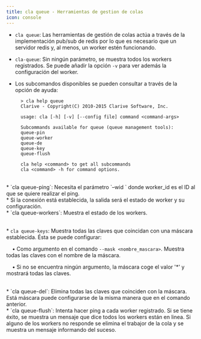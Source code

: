 ```yaml
---
title: cla queue - Herramientas de gestion de colas
icon: console
---
```

* `cla queue`: Las herramientas de gestión de colas actúa a través de la implementación pub/sub de redis por lo que es necesario que un servidor redis y, al menos, un worker estén funcionando.
* `cla-queue`: Sin ningún parámetro, se muestra todos los workers registrados. Se puede añadir la opción `-v` para ver además la configuración del worker.
* Los subcomandos disponibles se pueden consultar a través de la opción de ayuda:
            
        > cla help queue
        Clarive - Copyright(C) 2010-2015 Clarive Software, Inc.

        usage: cla [-h] [-v] [--config file] command <command-args>

        Subcommands available for queue (queue management tools):
        queue-pin
        queue-worker
        queue-de
        queue-key
        queue-flush

        cla help <command> to get all subcommands
        cla <command> -h for command options.
    

<br />
* `cla queue-ping`: Necesita el parámetro `–wid <worker_id>` donde worker_id es el ID al que se quiere realizar el ping.

<br/>
* Si la conexión está establecida, la salida será el estado de worker y su configuración.

<br/>
* `cla queue-workers`: Muestra el estado de los workers.

<br/>* `cla queue-keys`: Muestra todas las claves que coincidan con una máscara establecida. Ésta se puede configurar: <br />

&nbsp; &nbsp; • Como argumento en el comando `--mask <nombre_mascara>`. Muestra todas las claves con el nombre de la máscara. <br />

&nbsp; &nbsp; • Si no se encuentra ningún argumento, la máscara coge el valor '*' y mostrará todas las claves. <br />

<br/>
* `cla queue-del`: Elimina todas las claves que coinciden con la máscara. Está máscara puede configurarse de la misma manera que en el comando anterior.
<br/>
* `cla queue-flush`: Intenta hacer ping a cada worker registrado. Si se tiene éxito, se muestra un mensaje que dice todos los workers están en linea. Si alguno de los workers no responde se elimina el trabajor de la cola y se muestra un mensaje informando del suceso.